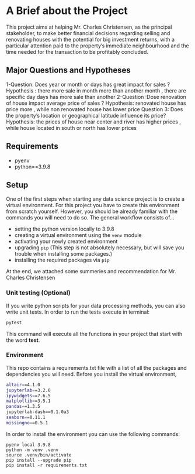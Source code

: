 # A Brief about the Project 

This project aims at helping Mr. Charles Christensen, as the principal stakeholder, to make better financial decisions regarding selling and renovating houses with the potential for big investment returns, with a particular attention paid to the property’s immediate neighbourhood and the time needed for the transaction to be profitably concluded. 

## Major Questions and Hypotheses
 1-Question: Does year or month or days has great impact for sales ? 
Hypothesis : there more sale in month more than another month , there are specific day days has more sale than another
2-Question :Dose renovation of house impact  average price of sales ?
Hypothesis: renovated house has price more , while non renovated house has lower price
Question 3: Does the property’s location or geographical latitude influence its price?
Hypothesis: the prices of house near center and river has higher prices , while house located  in south or north has lower prices


 

## Requirements

- pyenv
- python==3.9.8

## Setup

One of the first steps when starting any data science project is to create a virtual environment. For this project you have to create this environment from scratch yourself. However, you should be already familiar with the commands you will need to do so. The general workflow consists of... 

* setting the python version locally to 3.9.8
* creating a virtual environment using the `venv` module
* activating your newly created environment 
* upgrading `pip` (This step is not absolutely necessary, but will save you trouble when installing some packages.)
* installing the required packages via `pip`

At the end, we attached some summeries and recommendation for  Mr. Charles Christensen



### Unit testing (Optional)

If you write python scripts for your data processing methods, you can also write unit tests. In order to run the tests execute in terminal:

```bash
pytest
```

This command will execute all the functions in your project that start with the word **test**.


### Environment

This repo contains a requirements.txt file with a list of all the packages and dependencies you will need. Before you install the virtual environment, 

```bash
altair==4.1.0
jupyterlab==3.2.6
ipywidgets==7.6.5
matplotlib==3.5.1
pandas==1.3.5
jupyterlab-dash==0.1.0a3
seaborn==0.11.1
missingno==0.5.1
```

In order to install the environment you can use the following commands:

```
pyenv local 3.9.8
python -m venv .venv
source .venv/bin/activate
pip install --upgrade pip
pip install -r requirements.txt
```